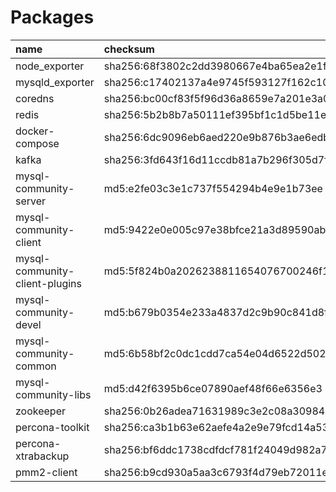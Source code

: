 # Packages


| name        | checksum    | version |
| :----------| :------- | :----- | 
| node_exporter | sha256:68f3802c2dd3980667e4ba65ea2e1fb03f4a4ba026cca375f15a0390ff850949 | [1.3.1](https://github.com/prometheus/node_exporter/releases/download/v1.3.1/node_exporter-1.3.1.linux-amd64.tar.gz) |
| mysqld_exporter | sha256:c17402137a4e9745f593127f162c1003298910cb8aa7d05bee3384738de094ae | [0.14.0](https://github.com/prometheus/mysqld_exporter/releases/download/v0.14.0/mysqld_exporter-0.14.0.linux-amd64.tar.gz) |
| coredns | sha256:bc00cf83f5f96d36a8659e7a201e3a01138f3bdd9f2bfe81a34edc2833f48995 | [1.9.1](https://github.com/coredns/coredns/releases/download/v1.9.1/coredns_1.9.1_linux_amd64.tgz) |
| redis | sha256:5b2b8b7a50111ef395bf1c1d5be11e6e167ac018125055daa8b5c2317ae131ab | [6.2.6](https://download.redis.io/releases/redis-6.2.6.tar.gz) |
| docker-compose | sha256:6dc9096eb6aed220e9b876b3ae6edbffa8bb3beaa5936d11495acd90ea6246f1  | [2.4.1](https://github.com/docker/compose/releases/download/v2.4.1/docker-compose-linux-x86_64) |
| kafka | sha256:3fd643f16d11ccdb81a7b296f305d7fa0ae6c9e39e1a701bac56929e2e4d6710  | [3.1.0](https://www.apache.org/dyn/closer.cgi?path=/kafka/3.1.0/kafka_2.13-3.1.0.tgz) |
| mysql-community-server | md5:e2fe03c3e1c737f554294b4e9e1b73ee  | [8.0.27](https://downloads.mysql.com/archives/get/p/23/file/mysql-community-server-8.0.27-1.el8.x86_64.rpm) |
| mysql-community-client | md5:9422e0e005c97e38bfce21a3d89590ab  | [8.0.27](https://downloads.mysql.com/archives/get/p/23/file/mysql-community-client-8.0.27-1.el8.x86_64.rpm) |
| mysql-community-client-plugins | md5:5f824b0a2026238811654076700246f1  | [8.0.27](https://downloads.mysql.com/archives/get/p/23/file/mysql-community-client-plugins-8.0.27-1.el8.x86_64.rpm) |
| mysql-community-devel | md5:b679b0354e233a4837d2c9b90c841d8f  | [8.0.27](https://downloads.mysql.com/archives/get/p/23/file/mysql-community-devel-8.0.27-1.el8.x86_64.rpm) |
| mysql-community-common | md5:6b58bf2c0dc1cdd7ca54e04d6522d502  | [8.0.27](https://downloads.mysql.com/archives/get/p/23/file/mysql-community-common-8.0.27-1.el8.x86_64.rpm) |
| mysql-community-libs | md5:d42f6395b6ce07890aef48f66e6356e3  | [8.0.27](https://downloads.mysql.com/archives/get/p/23/file/mysql-community-libs-8.0.27-1.el8.x86_64.rpm) |
| zookeeper | sha256:0b26adea71631989c3e2c08a30984edc5663aa912823b8d02e43c6a7d4e8128b  | [3.8.0](https://dlcdn.apache.org/zookeeper/zookeeper-3.8.0/apache-zookeeper-3.8.0-bin.tar.gz) |
| percona-toolkit | sha256:ca3b1b63e62aefe4a2e9e79fcd14a53ebbe01ccdbec4a56fa2ecaab64d2282e1  | [3.3.1](https://downloads.percona.com/downloads/percona-toolkit/3.3.1/binary/redhat/8/x86_64/percona-toolkit-3.3.1-1.el8.x86_64.rpm) |
| percona-xtrabackup | sha256:bf6ddc1738cdfdcf781f24049d982a77570509b18c6d2000943e9e05ab4be1ea  | [8.0.27-19](https://downloads.percona.com/downloads/Percona-XtraBackup-LATEST/Percona-XtraBackup-8.0.27-19/binary/redhat/8/x86_64/percona-xtrabackup-80-8.0.27-19.1.el8.x86_64.rpm) |
| pmm2-client | sha256:b9cd930a5aa3c6793f4d79eb72011ef9eb111721282893a3290bcbb60605b8f5  | [2.26.0](https://downloads.percona.com/downloads/pmm2/2.26.0/binary/redhat/8/x86_64/pmm2-client-2.26.0-6.el8.x86_64.rpm) |
